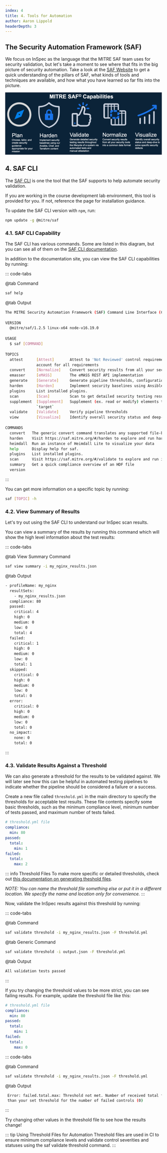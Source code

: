 ```yaml
---
index: 4
title: 4. Tools for Automation
author: Aaron Lippold
headerDepth: 3
---
```


## The Security Automation Framework (SAF)
We focus on InSpec as the language that the MITRE SAF team uses for security validation, but let's take a moment to see where that fits in the big picture of security automation. Take a look at the [SAF Website](https://saf.mitre.org) to get a quick understanding of the pillars of SAF, what kinds of tools and techniques are available, and how what you have learned so far fits into the picture.

![Alt text](../../assets/img/SAF_Capabilities.png)

## 4. SAF CLI
The [SAF CLI](https://saf-cli.mitre.org/) is one the tool that the SAF supports to help automate security validation.

If you are working in the course development lab environment, this tool is provided for you. If not, reference the page for installation guidance. 

To update the SAF CLI version with `npm`, run:
```sh
npm update -g @mitre/saf
```

### 4.1. SAF CLI Capability
The SAF CLI has various commands. Some are listed in this diagram, but you can see all of them on the [SAF CLI documentation](https://saf-cli.mitre.org/).

In addition to the documentation site, you can view the SAF CLI capabilities by running:

::: code-tabs

@tab Command
```sh
saf help
```

@tab Output
```sh
The MITRE Security Automation Framework (SAF) Command Line Interface (CLI) brings together applications, techniques, libraries, and tools developed by MITRE and the security community to streamline security automation for systems and DevOps pipelines

VERSION
  @mitre/saf/1.2.5 linux-x64 node-v16.19.0

USAGE
  $ saf [COMMAND]

TOPICS
  attest      [Attest]       Attest to 'Not Reviewed' control requirements (that can’t be tested automatically by security tools and hence require manual review), helping to
              account for all requirements
  convert     [Normalize]    Convert security results from all your security tools between common data formats
  emasser     [eMASS]        The eMASS REST API implementation
  generate    [Generate]     Generate pipeline thresholds, configuration files, and more
  harden      [Harden]       Implement security baselines using Ansible, Chef, and Terraform content: Visit https://saf.mitre.org/#/harden to explore and run hardening scripts
  plugins     List installed plugins.
  scan        [Scan]         Scan to get detailed security testing results: Visit https://saf.mitre.org/#/validate to explore and run inspec profiles
  supplement  [Supplement]   Supplement (ex. read or modify) elements that provide contextual information in the Heimdall Data Format results JSON file such as `passthrough` or
              `target`
  validate    [Validate]     Verify pipeline thresholds
  view        [Visualize]    Identify overall security status and deep-dive to solve specific security defects

COMMANDS
  convert   The generic convert command translates any supported file-based security results set into the Heimdall Data Format
  harden    Visit https://saf.mitre.org/#/harden to explore and run hardening scripts
  heimdall  Run an instance of Heimdall Lite to visualize your data
  help      Display help for saf.
  plugins   List installed plugins.
  scan      Visit https://saf.mitre.org/#/validate to explore and run inspec profiles
  summary   Get a quick compliance overview of an HDF file
  version
```
:::

You can get more information on a specific topic by running:
```sh
saf [TOPIC] -h
```

### 4.2. View Summary of Results
Let's try out using the SAF CLI to understand our InSpec scan results. 

You can view a summary of the results by running this command which will show the high level information about the test results:

::: code-tabs

@tab View Summary Command
```sh
saf view summary -i my_nginx_results.json
```

@tab Output
```sh
- profileName: my_nginx
  resultSets:
    - my_nginx_results.json
  compliance: 80
  passed:
    critical: 4
    high: 0
    medium: 0
    low: 0
    total: 4
  failed:
    critical: 1
    high: 0
    medium: 0
    low: 0
    total: 1
  skipped:
    critical: 0
    high: 0
    medium: 0
    low: 0
    total: 0
  error:
    critical: 0
    high: 0
    medium: 0
    low: 0
    total: 0
  no_impact:
    none: 0
    total: 0
```
:::

### 4.3. Validate Results Against a Threshold
We can also generate a threshold for the results to be validated against. We will later see how this can be helpful in automated testing pipelines to indicate whether the pipeline should be considered a failure or a success.

Create a new file called `threshold.yml` in the main directory to specify the thresholds for acceptable test results. These file contents specify some basic thresholds, such as the minimum compliance level, minimum number of tests passed, and maximum number of tests failed.

```yaml
# threshold.yml file
compliance:
  min: 80
passed:
  total:
    min: 1
failed:
  total:
    max: 2
```
::: info Threshold Files
  To make more specific or detailed thresholds, check out [this documentation on generating theshold files](https://github.com/mitre/saf/wiki/Validation-with-Thresholds).

  *NOTE: You can name the threshold file something else or put it in a different location. We specify the name and location only for convenience.* 
:::

Now, validate the InSpec results against this threshold by running:

::: code-tabs

@tab Command
```sh
saf validate threshold -i my_nginx_results.json -F threshold.yml
```

@tab Generic Command
```sh
saf validate threshold -i output.json -F threshold.yml
```

@tab Output
```sh
All validation tests passed
```
:::

If you try changing the threshold values to be more strict, you can see failing results. For example, update the threshold file like this:
```yaml
# threshold.yml file
compliance:
  min: 80
passed:
  total:
    min: 1
failed:
  total:
    max: 0
```

::: code-tabs

@tab Command
```sh
saf validate threshold -i my_nginx_results.json -F threshold.yml
```

@tab Output
```sh
 Error: failed.total.max: Threshold not met. Number of received total failed controls (1) is greate
 than your set threshold for the number of failed controls (0)
```
:::

Try changing other values in the threshold file to see how the results change!

::: tip Using Threshold Files for Automation
Threshold files are used in CI to ensure minimum compliance levels and validate control severities and statuses using the saf validate threshold command.
:::